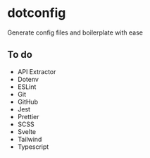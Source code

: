 # dotconfig

Generate config files and boilerplate with ease

## To do

- API Extractor
- Dotenv
- ESLint
- Git
- GitHub
- Jest
- Prettier
- SCSS
- Svelte
- Tailwind
- Typescript
